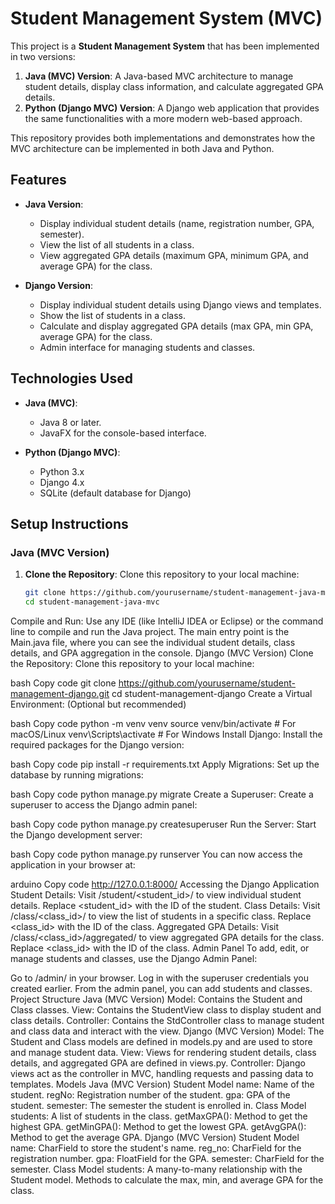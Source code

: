 # Student Management System (MVC)

This project is a **Student Management System** that has been implemented in two versions:

1. **Java (MVC) Version**: A Java-based MVC architecture to manage student details, display class information, and calculate aggregated GPA details.
2. **Python (Django MVC) Version**: A Django web application that provides the same functionalities with a more modern web-based approach.

This repository provides both implementations and demonstrates how the MVC architecture can be implemented in both Java and Python.

## Features

- **Java Version**: 
  - Display individual student details (name, registration number, GPA, semester).
  - View the list of all students in a class.
  - View aggregated GPA details (maximum GPA, minimum GPA, and average GPA) for the class.
  
- **Django Version**:
  - Display individual student details using Django views and templates.
  - Show the list of students in a class.
  - Calculate and display aggregated GPA details (max GPA, min GPA, average GPA) for the class.
  - Admin interface for managing students and classes.

## Technologies Used

- **Java (MVC)**:
  - Java 8 or later.
  - JavaFX for the console-based interface.
  
- **Python (Django MVC)**:
  - Python 3.x
  - Django 4.x
  - SQLite (default database for Django)

## Setup Instructions

### Java (MVC Version)

1. **Clone the Repository**:
   Clone this repository to your local machine:

   ```bash
   git clone https://github.com/yourusername/student-management-java-mvc.git
   cd student-management-java-mvc
Compile and Run:
Use any IDE (like IntelliJ IDEA or Eclipse) or the command line to compile and run the Java project.
The main entry point is the Main.java file, where you can see the individual student details, class details, and GPA aggregation in the console.
Django (MVC Version)
Clone the Repository: Clone this repository to your local machine:

bash
Copy code
git clone https://github.com/yourusername/student-management-django.git
cd student-management-django
Create a Virtual Environment: (Optional but recommended)

bash
Copy code
python -m venv venv
source venv/bin/activate  # For macOS/Linux
venv\Scripts\activate     # For Windows
Install Django: Install the required packages for the Django version:

bash
Copy code
pip install -r requirements.txt
Apply Migrations: Set up the database by running migrations:

bash
Copy code
python manage.py migrate
Create a Superuser: Create a superuser to access the Django admin panel:

bash
Copy code
python manage.py createsuperuser
Run the Server: Start the Django development server:

bash
Copy code
python manage.py runserver
You can now access the application in your browser at:

arduino
Copy code
http://127.0.0.1:8000/
Accessing the Django Application
Student Details: Visit /student/<student_id>/ to view individual student details. Replace <student_id> with the ID of the student.
Class Details: Visit /class/<class_id>/ to view the list of students in a specific class. Replace <class_id> with the ID of the class.
Aggregated GPA Details: Visit /class/<class_id>/aggregated/ to view aggregated GPA details for the class. Replace <class_id> with the ID of the class.
Admin Panel
To add, edit, or manage students and classes, use the Django Admin Panel:

Go to /admin/ in your browser.
Log in with the superuser credentials you created earlier.
From the admin panel, you can add students and classes.
Project Structure
Java (MVC Version)
Model: Contains the Student and Class classes.
View: Contains the StudentView class to display student and class details.
Controller: Contains the StdController class to manage student and class data and interact with the view.
Django (MVC Version)
Model: The Student and Class models are defined in models.py and are used to store and manage student data.
View: Views for rendering student details, class details, and aggregated GPA are defined in views.py.
Controller: Django views act as the controller in MVC, handling requests and passing data to templates.
Models
Java (MVC Version)
Student Model
name: Name of the student.
regNo: Registration number of the student.
gpa: GPA of the student.
semester: The semester the student is enrolled in.
Class Model
students: A list of students in the class.
getMaxGPA(): Method to get the highest GPA.
getMinGPA(): Method to get the lowest GPA.
getAvgGPA(): Method to get the average GPA.
Django (MVC Version)
Student Model
name: CharField to store the student's name.
reg_no: CharField for the registration number.
gpa: FloatField for the GPA.
semester: CharField for the semester.
Class Model
students: A many-to-many relationship with the Student model.
Methods to calculate the max, min, and average GPA for the class.
